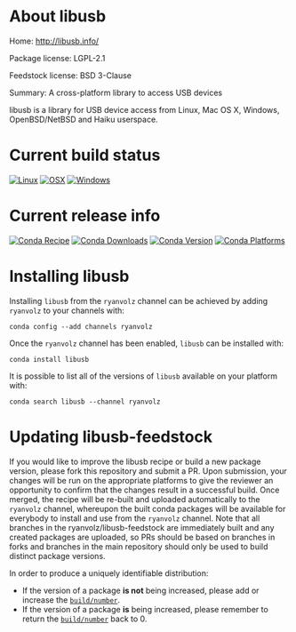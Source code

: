 About libusb
============

Home: http://libusb.info/

Package license: LGPL-2.1

Feedstock license: BSD 3-Clause

Summary: A cross-platform library to access USB devices

libusb is a library for USB device access from Linux, Mac OS X, Windows,
OpenBSD/NetBSD and Haiku userspace.


Current build status
====================

[![Linux](https://img.shields.io/circleci/project/github/ryanvolz/libusb-feedstock/master.svg?label=Linux)](https://circleci.com/gh/ryanvolz/libusb-feedstock)
[![OSX](https://img.shields.io/travis/ryanvolz/libusb-feedstock/master.svg?label=macOS)](https://travis-ci.org/ryanvolz/libusb-feedstock)
[![Windows](https://img.shields.io/appveyor/ci/ryanvolz/libusb-feedstock/master.svg?label=Windows)](https://ci.appveyor.com/project/ryanvolz/libusb-feedstock/branch/master)

Current release info
====================
[![Conda Recipe](https://img.shields.io/badge/recipe-libusb-green.svg)](https://anaconda.org/ryanvolz/libusb)
[![Conda Downloads](https://img.shields.io/conda/dn/ryanvolz/libusb.svg)](https://anaconda.org/ryanvolz/libusb)
[![Conda Version](https://img.shields.io/conda/vn/ryanvolz/libusb.svg)](https://anaconda.org/ryanvolz/libusb)
[![Conda Platforms](https://img.shields.io/conda/pn/ryanvolz/libusb.svg)](https://anaconda.org/ryanvolz/libusb)

Installing libusb
=================

Installing `libusb` from the `ryanvolz` channel can be achieved by adding `ryanvolz` to your channels with:

```
conda config --add channels ryanvolz
```

Once the `ryanvolz` channel has been enabled, `libusb` can be installed with:

```
conda install libusb
```

It is possible to list all of the versions of `libusb` available on your platform with:

```
conda search libusb --channel ryanvolz
```




Updating libusb-feedstock
=========================

If you would like to improve the libusb recipe or build a new
package version, please fork this repository and submit a PR. Upon submission,
your changes will be run on the appropriate platforms to give the reviewer an
opportunity to confirm that the changes result in a successful build. Once
merged, the recipe will be re-built and uploaded automatically to the
`ryanvolz` channel, whereupon the built conda packages will be available for
everybody to install and use from the `ryanvolz` channel.
Note that all branches in the ryanvolz/libusb-feedstock are
immediately built and any created packages are uploaded, so PRs should be based
on branches in forks and branches in the main repository should only be used to
build distinct package versions.

In order to produce a uniquely identifiable distribution:
 * If the version of a package **is not** being increased, please add or increase
   the [``build/number``](http://conda.pydata.org/docs/building/meta-yaml.html#build-number-and-string).
 * If the version of a package **is** being increased, please remember to return
   the [``build/number``](http://conda.pydata.org/docs/building/meta-yaml.html#build-number-and-string)
   back to 0.